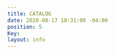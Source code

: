 ```yaml
---
title: CATALOG
date: 2020-08-17 18:31:00 -04:00
position: 5
Key: 
layout: info
---
```


[](https://www.sportswearcollection.com/ps/t_shirts?site=OZFKIJUWMO)